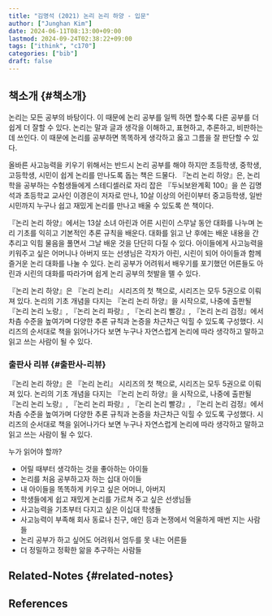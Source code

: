 ```yaml
---
title: "김명석 (2021) 논리 논리 하양 - 입문"
author: ["Junghan Kim"]
date: 2024-06-11T08:13:00+09:00
lastmod: 2024-09-24T02:38:22+09:00
tags: ["ithink", "c170"]
categories: ["bib"]
draft: false
---
```


## 책소개 {#책소개}

논리는 모든 공부의 바탕이다. 이 때문에 논리 공부를 일찍 하면 할수록 다른 공부를 더 쉽게 더 잘할 수 있다. 논리는 말과 글과 생각을 이해하고, 표현하고, 추론하고, 비판하는 데 쓰인다. 이 때문에 논리를 공부하면 똑똑하게 생각하고 옳고 그름을 잘 판단할 수 있다.

올바른 사고능력을 키우기 위해서는 반드시 논리 공부를 해야 하지만 초등학생, 중학생, 고등학생, 시민이 쉽게 논리를 만나도록 돕는 책은 드물다. 『논리 논리 하양』은, 논리학을 공부하는 수험생들에게 스테디셀러로 자리 잡은 『두뇌보완계획 100』을 쓴 김명석과 초등학교 교사인 이경은이 저자로 만나, 10살 이상의 어린이부터 중고등학생, 일반 시민까지 누구나 쉽고 재밌게 논리를 만나고 배울 수 있도록 쓴 책이다.

『논리 논리 하양』에서는 13살 소녀 아린과 어른 시린이 스무날 동안 대화를 나누며 논리 기초를 익히고 기본적인 추론 규칙을 배운다. 대화를 읽고 난 후에는 배운 내용을 간추리고 익힘 물음을 풀면서 그날 배운 것을 단단히 다질 수 있다. 아이들에게 사고능력을 키워주고 싶은 어머니나 아버지 또는 선생님은 각자가 아린, 시린이 되어 아이들과 함께 즐거운 논리 대화를 나눌 수 있다. 논리 공부가 어려워서 배우기를 포기했던 어른들도 아린과 시린의 대화를 따라가며 쉽게 논리 공부의 첫발을 뗄 수 있다.

『논리 논리 하양』은 『논리 논리』 시리즈의 첫 책으로, 시리즈는 모두 5권으로 이뤄져 있다. 논리의 기초 개념을 다지는 『논리 논리 하양』을 시작으로, 나중에 출판될 『논리 논리 노랑』, 『논리 논리 파랑』, 『논리 논리 빨강』, 『논리 논리 검정』에서 차츰 수준을 높여가며 다양한 추론 규칙과 논증을 차근차근 익힐 수 있도록 구성했다. 시리즈의 순서대로 책을 읽어나가다 보면 누구나 자연스럽게 논리에 따라 생각하고 말하고 읽고 쓰는 사람이 될 수 있다.


### 출판사 리뷰 {#출판사-리뷰}

『논리 논리 하양』은 『논리 논리』 시리즈의 첫 책으로, 시리즈는 모두 5권으로 이뤄져 있다. 논리의 기초 개념을 다지는 『논리 논리 하양』을 시작으로, 나중에 출판될 『논리 논리 노랑』, 『논리 논리 파랑』, 『논리 논리 빨강』, 『논리 논리 검정』에서 차츰 수준을 높여가며 다양한 추론 규칙과 논증을 차근차근 익힐 수 있도록 구성했다. 시리즈의 순서대로 책을 읽어나가다 보면 누구나 자연스럽게 논리에 따라 생각하고 말하고 읽고 쓰는 사람이 될 수 있다.

누가 읽어야 할까?

-   어릴 때부터 생각하는 것을 좋아하는 아이들
-   논리를 처음 공부하고자 하는 십대 아이들
-   내 아이들을 똑똑하게 키우고 싶은 어머니, 아버지
-   학생들에게 쉽고 재밌게 논리를 가르쳐 주고 싶은 선생님들
-   사고능력을 기초부터 다지고 싶은 이십대 학생들
-   사고능력이 부족해 회사 동료나 친구, 애인 등과 논쟁에서 억울하게 매번 지는 사람들
-   논리 공부가 하고 싶어도 어려워서 엄두를 못 내는 어른들
-   더 정밀하고 정확한 앎을 추구하는 사람들


## Related-Notes {#related-notes}

## References

<style>.csl-entry{text-indent: -1.5em; margin-left: 1.5em;}</style><div class="csl-bib-body">
</div>
